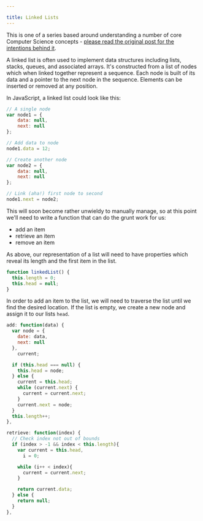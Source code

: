 ```yaml
---

title: Linked Lists
---
```


<p class="message">This is one of a series based around understanding a number of core Computer Science concepts - <a href="/2014/01/22/path-to-mastery/">please read the original post for the intentions behind it</a>.</p>

A linked list is often used to implement data structures including lists, stacks, queues, and associated arrays.
It's constructed from a list of nodes which when linked together represent a sequence. Each node is built of its data and a pointer to the next node in the sequence. Elements can be inserted or removed at any position.

In JavaScript, a linked list could look like this:
```js
// A single node
var node1 = {
	data: null,
	next: null
};

// Add data to node
node1.data = 12;

// Create another node
var node2 = {
	data: null,
	next: null
};

// Link (aha!) first node to second
node1.next = node2;
```

This will soon become rather unwieldy to manually manage, so at this point we'll need to write a function that can do the grunt work for us:
- add an item
- retrieve an item
- remove an item

As above, our representation of a list will need to have properties which reveal its length and the first item in the list.

```js
function linkedList() {
  this.length = 0;
  this.head = null;
}
```

In order to add an item to the list, we will need to traverse the list until we find the desired location. If the list is empty, we create a new node and assign it to our lists `head`.

```js
add: function(data) {
  var node = {
    date: data,
    next: null
  },
    current;

  if (this.head === null) {
    this.head = node;
  } else {
    current = this.head;
    while (current.next) {
      current = current.next;
    }
    current.next = node;
  }
  this.length++;
},
```



```js
retrieve: function(index) {
  // Check index not out of bounds
  if (index > -1 && index < this.length){
    var current = this.head,
      i = 0;

    while (i++ < index){
      current = current.next;
    }

    return current.data;
  } else {
    return null;
  }
},
```


